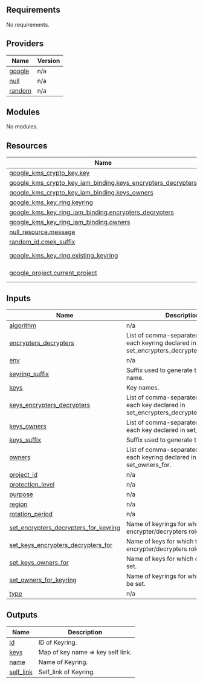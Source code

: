 <!-- BEGIN_TF_DOCS -->
## Requirements

No requirements.

## Providers

| Name | Version |
|------|---------|
| <a name="provider_google"></a> [google](#provider\_google) | n/a |
| <a name="provider_null"></a> [null](#provider\_null) | n/a |
| <a name="provider_random"></a> [random](#provider\_random) | n/a |

## Modules

No modules.

## Resources

| Name | Type |
|------|------|
| [google_kms_crypto_key.key](https://registry.terraform.io/providers/hashicorp/google/latest/docs/resources/kms_crypto_key) | resource |
| [google_kms_crypto_key_iam_binding.keys_encrypters_decrypters](https://registry.terraform.io/providers/hashicorp/google/latest/docs/resources/kms_crypto_key_iam_binding) | resource |
| [google_kms_crypto_key_iam_binding.keys_owners](https://registry.terraform.io/providers/hashicorp/google/latest/docs/resources/kms_crypto_key_iam_binding) | resource |
| [google_kms_key_ring.keyring](https://registry.terraform.io/providers/hashicorp/google/latest/docs/resources/kms_key_ring) | resource |
| [google_kms_key_ring_iam_binding.encrypters_decrypters](https://registry.terraform.io/providers/hashicorp/google/latest/docs/resources/kms_key_ring_iam_binding) | resource |
| [google_kms_key_ring_iam_binding.owners](https://registry.terraform.io/providers/hashicorp/google/latest/docs/resources/kms_key_ring_iam_binding) | resource |
| [null_resource.message](https://registry.terraform.io/providers/hashicorp/null/latest/docs/resources/resource) | resource |
| [random_id.cmek_suffix](https://registry.terraform.io/providers/hashicorp/random/latest/docs/resources/id) | resource |
| [google_kms_key_ring.existing_keyring](https://registry.terraform.io/providers/hashicorp/google/latest/docs/data-sources/kms_key_ring) | data source |
| [google_project.current_project](https://registry.terraform.io/providers/hashicorp/google/latest/docs/data-sources/project) | data source |

## Inputs

| Name | Description | Type | Default | Required |
|------|-------------|------|---------|:--------:|
| <a name="input_algorithm"></a> [algorithm](#input\_algorithm) | n/a | `string` | `"GOOGLE_SYMMETRIC_ENCRYPTION"` | no |
| <a name="input_encrypters_decrypters"></a> [encrypters\_decrypters](#input\_encrypters\_decrypters) | List of comma-separated owners for each keyring declared in set\_encrypters\_decrypters\_for\_keyring. | `string` | `""` | no |
| <a name="input_env"></a> [env](#input\_env) | n/a | `any` | n/a | yes |
| <a name="input_keyring_suffix"></a> [keyring\_suffix](#input\_keyring\_suffix) | Suffix used to generate the keyring name. | `string` | `"keyring"` | no |
| <a name="input_keys"></a> [keys](#input\_keys) | Key names. | `list(string)` | `[]` | no |
| <a name="input_keys_encrypters_decrypters"></a> [keys\_encrypters\_decrypters](#input\_keys\_encrypters\_decrypters) | List of comma-separated owners for each key declared in set\_encrypters\_decrypters\_for. | `list(string)` | `[]` | no |
| <a name="input_keys_owners"></a> [keys\_owners](#input\_keys\_owners) | List of comma-separated owners for each key declared in set\_owners\_for. | `list(string)` | `[]` | no |
| <a name="input_keys_suffix"></a> [keys\_suffix](#input\_keys\_suffix) | Suffix used to generate the key name. | `string` | `""` | no |
| <a name="input_owners"></a> [owners](#input\_owners) | List of comma-separated owners for each keyring declared in set\_owners\_for. | `string` | `""` | no |
| <a name="input_project_id"></a> [project\_id](#input\_project\_id) | n/a | `string` | n/a | yes |
| <a name="input_protection_level"></a> [protection\_level](#input\_protection\_level) | n/a | `string` | `"SOFTWARE"` | no |
| <a name="input_purpose"></a> [purpose](#input\_purpose) | n/a | `string` | `"ENCRYPT_DECRYPT"` | no |
| <a name="input_region"></a> [region](#input\_region) | n/a | `string` | `"australia-southeast1"` | no |
| <a name="input_rotation_period"></a> [rotation\_period](#input\_rotation\_period) | n/a | `string` | `"31560000s"` | no |
| <a name="input_set_encrypters_decrypters_for_keyring"></a> [set\_encrypters\_decrypters\_for\_keyring](#input\_set\_encrypters\_decrypters\_for\_keyring) | Name of keyrings for which the encrypter/decrypters role will be set. | `bool` | `false` | no |
| <a name="input_set_keys_encrypters_decrypters_for"></a> [set\_keys\_encrypters\_decrypters\_for](#input\_set\_keys\_encrypters\_decrypters\_for) | Name of keys for which the encrypter/decrypters role will be set. | `list(string)` | `[]` | no |
| <a name="input_set_keys_owners_for"></a> [set\_keys\_owners\_for](#input\_set\_keys\_owners\_for) | Name of keys for which owners will be set. | `list(string)` | `[]` | no |
| <a name="input_set_owners_for_keyring"></a> [set\_owners\_for\_keyring](#input\_set\_owners\_for\_keyring) | Name of keyrings for which owners will be set. | `bool` | `false` | no |
| <a name="input_type"></a> [type](#input\_type) | n/a | `any` | n/a | yes |

## Outputs

| Name | Description |
|------|-------------|
| <a name="output_id"></a> [id](#output\_id) | ID of Keyring. |
| <a name="output_keys"></a> [keys](#output\_keys) | Map of key name => key self link. |
| <a name="output_name"></a> [name](#output\_name) | Name of Keyring. |
| <a name="output_self_link"></a> [self\_link](#output\_self\_link) | Self\_link of Keyring. |
<!-- END_TF_DOCS -->